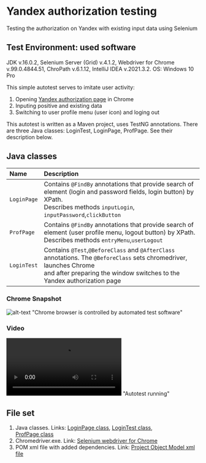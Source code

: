 # Yandex authorization testing

Testing the authorization on Yandex with existing input data using Selenium 

## Test Environment: used software

JDK v.16.0.2, Selenium Server (Grid) v.4.1.2, Webdriver for Chrome v.99.0.4844.51, ChroPath v.6.1.12,
IntelliJ IDEA v.2021.3.2. OS: Windows 10 Pro

This simple autotest serves to imitate user activity: 
1. Opening [Yandex authorization page](https://passport.yandex.ru/auth) in Chrome 
2. Inputing positive and existing data
3. Switching to user profile menu (user icon) and loging out

This autotest is written as a Maven project, uses TestNG annotations. 
There are three Java classes: LoginTest, LoginPage, ProfPage. See their description below.

## Java classes

| Name        | Description                                                                                                                                                                                        |
|:------------|:---------------------------------------------------------------------------------------------------------------------------------------------------------------------------------------------------|
| `LoginPage` | Contains `@FindBy` annotations that provide search of element (login and password fields, login button) by XPath.<br/> Describes methods `inputLogin`, `inputPassword`,`clickButton`               |
| `ProfPage`  | Contains `@FindBy` annotations that provide search of element (user profile menu, logout button) by XPath.<br/>Describes methods `entryMenu`,`userLogout`                                          |
| `LoginTest` | Contains `@Test`,`@BeforeClass` and `@AfterClass` annotations. The `@BeforeClass` sets chromedriver, launches Chrome <br/>and after preparing the window switches to the Yandex authorization page |

### Chrome Snapshot
![alt-text](https://github.com/egkulikova/YandexLogTest/blob/6ea6576710da521a53a4df122d8991f9d7da2f8f/snap.png) "Сhrome browser is controlled by automated test software"

### Video
![alt-text](https://github.com/egkulikova/YandexLogTest/blob/cdc5156c38869ee0e9dd075c9285b6eb3ec1e820/test_run.mp4) "Autotest running"

## File set
1. Java classes. Links: [LoginPage class](https://github.com/egkulikova/YandexLogTest/blob/6ea6576710da521a53a4df122d8991f9d7da2f8f/src/test/java/LoginPage.java), [LoginTest class](https://github.com/egkulikova/YandexLogTest/blob/6ea6576710da521a53a4df122d8991f9d7da2f8f/src/test/java/LoginTest.java),<br/> [ProfPage class](https://github.com/egkulikova/YandexLogTest/blob/6ea6576710da521a53a4df122d8991f9d7da2f8f/src/test/java/ProfPage.java)
2. Chromedriver.exe. Link: [Selenium webdriver for Chrome](https://github.com/egkulikova/YandexLogTest/blob/6ea6576710da521a53a4df122d8991f9d7da2f8f/chromedriver.exe)
3. POM xml file with added dependencies. Link: [Project Object Model xml file](https://github.com/egkulikova/YandexLogTest/blob/6ea6576710da521a53a4df122d8991f9d7da2f8f/pom.xml)
